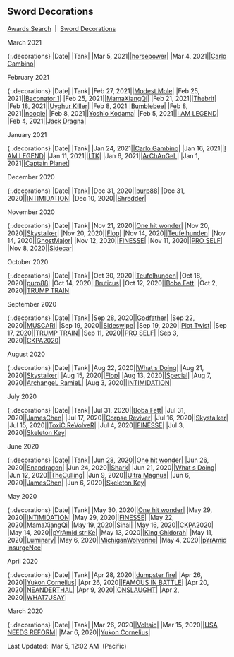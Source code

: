 
## Sword Decorations

<p><a href="https://tankpit-analytics.github.io/awards-search">Awards Search</a>&nbsp;&nbsp;|&nbsp;&nbsp;<a href="https://tankpit-analytics.github.io/latest-sword-decorations">Sword Decorations</a></p>

<span class="decorations_month">March 2021</span>

{:.decorations}
|<span class="decorations_date">Date</span>|<span class="decoration">&nbsp;</span>|<span class="tank_col">Tank</span>|
|Mar 5, 2021|<span class="awards-sprite a3-1"></span>|<a target="_blank" href="https://tankpit.com/tank_profile/?tank_id=79123"><span class="orange">horsepower</span><span class="awards-container"><span class="awards-sprite a0-3"></span><span class="awards-sprite a1-1"></span><span class="awards-sprite a2-1"></span><span class="awards-sprite a3-1"></span></span></a>|
|Mar 4, 2021|<span class="awards-sprite a3-2"></span>|<a target="_blank" href="https://tankpit.com/tank_profile/?tank_id=79089"><span class="orange">Carlo Gambino</span><span class="awards-container"><span class="awards-sprite a0-3"></span><span class="awards-sprite a1-3"></span><span class="awards-sprite a2-2"></span><span class="awards-sprite a3-2"></span><span class="awards-sprite a5-1"></span></span></a>|

<span class="decorations_month">February 2021</span>

{:.decorations}
|<span class="decorations_date">Date</span>|<span class="decoration">&nbsp;</span>|<span class="tank_col">Tank</span>|
|Feb 27, 2021|<span class="awards-sprite a3-1"></span>|<a target="_blank" href="https://tankpit.com/tank_profile/?tank_id=79120"><span class="purple">Modest Mole</span><span class="awards-container"><span class="awards-sprite a0-3"></span><span class="awards-sprite a1-2"></span><span class="awards-sprite a2-1"></span><span class="awards-sprite a3-1"></span><span class="awards-sprite a5-1"></span></span></a>|
|Feb 25, 2021|<span class="awards-sprite a3-1"></span>|<a target="_blank" href="https://tankpit.com/tank_profile/?tank_id=79380"><span class="orange">Baconator 1</span><span class="awards-container"><span class="awards-sprite a0-3"></span><span class="awards-sprite a1-3"></span><span class="awards-sprite a3-1"></span></span></a>|
|Feb 25, 2021|<span class="awards-sprite a3-2"></span>|<a target="_blank" href="https://tankpit.com/tank_profile/?tank_id=68310"><span class="purple">MamaXiangQi</span><span class="awards-container"><span class="awards-sprite a0-3"></span><span class="awards-sprite a1-3"></span><span class="awards-sprite a2-3"></span><span class="awards-sprite a3-2"></span><span class="awards-sprite a5-1"></span><span class="awards-sprite a6-1"></span></span></a>|
|Feb 21, 2021|<span class="awards-sprite a3-1"></span>|<a target="_blank" href="https://tankpit.com/tank_profile/?tank_id=79157"><span class="orange">Thebrit</span><span class="awards-container"><span class="awards-sprite a0-3"></span><span class="awards-sprite a1-3"></span><span class="awards-sprite a2-2"></span><span class="awards-sprite a3-1"></span></span></a>|
|Feb 18, 2021|<span class="awards-sprite a3-1"></span>|<a target="_blank" href="https://tankpit.com/tank_profile/?tank_id=79554"><span class="orange">Uyghur Killer</span><span class="awards-container"><span class="awards-sprite a0-3"></span><span class="awards-sprite a2-1"></span><span class="awards-sprite a3-1"></span><span class="awards-sprite a5-1"></span></span></a>|
|Feb 8, 2021|<span class="awards-sprite a3-2"></span>|<a target="_blank" href="https://tankpit.com/tank_profile/?tank_id=7002"><span class="blue">Bumblebee</span><span class="awards-container"><span class="awards-sprite a0-3"></span><span class="awards-sprite a1-3"></span><span class="awards-sprite a2-3"></span><span class="awards-sprite a3-2"></span><span class="awards-sprite a4-3"></span><span class="awards-sprite a5-2"></span></span></a>|
|Feb 8, 2021|<span class="awards-sprite a3-1"></span>|<a target="_blank" href="https://tankpit.com/tank_profile/?tank_id=1893"><span class="red">noogie</span><span class="awards-container"><span class="awards-sprite a0-3"></span><span class="awards-sprite a1-3"></span><span class="awards-sprite a2-2"></span><span class="awards-sprite a3-1"></span><span class="awards-sprite a5-2"></span></span></a>|
|Feb 8, 2021|<span class="awards-sprite a3-1"></span>|<a target="_blank" href="https://tankpit.com/tank_profile/?tank_id=79156"><span class="orange">Yoshio Kodama</span><span class="awards-container"><span class="awards-sprite a0-3"></span><span class="awards-sprite a2-1"></span><span class="awards-sprite a3-1"></span><span class="awards-sprite a5-3"></span></span></a>|
|Feb 5, 2021|<span class="awards-sprite a3-2"></span>|<a target="_blank" href="https://tankpit.com/tank_profile/?tank_id=79159"><span class="orange">I AM LEGEND</span><span class="awards-container"><span class="awards-sprite a0-3"></span><span class="awards-sprite a1-3"></span><span class="awards-sprite a2-2"></span><span class="awards-sprite a3-2"></span></span></a>|
|Feb 4, 2021|<span class="awards-sprite a3-1"></span>|<a target="_blank" href="https://tankpit.com/tank_profile/?tank_id=79103"><span class="orange">Jack Dragna</span><span class="awards-container"><span class="awards-sprite a0-3"></span><span class="awards-sprite a1-1"></span><span class="awards-sprite a2-2"></span><span class="awards-sprite a3-1"></span><span class="awards-sprite a5-2"></span></span></a>|

<span class="decorations_month">January 2021</span>

{:.decorations}
|<span class="decorations_date">Date</span>|<span class="decoration">&nbsp;</span>|<span class="tank_col">Tank</span>|
|Jan 24, 2021|<span class="awards-sprite a3-1"></span>|<a target="_blank" href="https://tankpit.com/tank_profile/?tank_id=79089"><span class="orange">Carlo Gambino</span><span class="awards-container"><span class="awards-sprite a0-3"></span><span class="awards-sprite a1-3"></span><span class="awards-sprite a2-2"></span><span class="awards-sprite a3-2"></span><span class="awards-sprite a5-1"></span></span></a>|
|Jan 16, 2021|<span class="awards-sprite a3-1"></span>|<a target="_blank" href="https://tankpit.com/tank_profile/?tank_id=79159"><span class="orange">I AM LEGEND</span><span class="awards-container"><span class="awards-sprite a0-3"></span><span class="awards-sprite a1-3"></span><span class="awards-sprite a2-2"></span><span class="awards-sprite a3-2"></span></span></a>|
|Jan 11, 2021|<span class="awards-sprite a3-1"></span>|<a target="_blank" href="https://tankpit.com/tank_profile/?tank_id=45870"><span class="purple">LTK</span><span class="awards-container"><span class="awards-sprite a0-3"></span><span class="awards-sprite a1-2"></span><span class="awards-sprite a2-1"></span><span class="awards-sprite a3-1"></span><span class="awards-sprite a5-3"></span></span></a>|
|Jan 6, 2021|<span class="awards-sprite a3-3"></span>|<a target="_blank" href="https://tankpit.com/tank_profile/?tank_id=2022"><span class="orange">ArChAnGeL</span><span class="awards-container"><span class="awards-sprite a0-3"></span><span class="awards-sprite a1-3"></span><span class="awards-sprite a2-3"></span><span class="awards-sprite a3-3"></span></span></a>|
|Jan 1, 2021|<span class="awards-sprite a3-1"></span>|<a target="_blank" href="https://tankpit.com/tank_profile/?tank_id=70135"><span class="orange">Captain Planet</span><span class="awards-container"><span class="awards-sprite a0-3"></span><span class="awards-sprite a1-2"></span><span class="awards-sprite a2-1"></span><span class="awards-sprite a3-1"></span><span class="awards-sprite a5-1"></span></span></a>|

<span class="decorations_month">December 2020</span>

{:.decorations}
|<span class="decorations_date">Date</span>|<span class="decoration">&nbsp;</span>|<span class="tank_col">Tank</span>|
|Dec 31, 2020|<span class="awards-sprite a3-2"></span>|<a target="_blank" href="https://tankpit.com/tank_profile/?tank_id=33506"><span class="purple">purp88</span><span class="awards-container"><span class="awards-sprite a0-3"></span><span class="awards-sprite a2-1"></span><span class="awards-sprite a3-2"></span><span class="awards-sprite a5-2"></span></span></a>|
|Dec 31, 2020|<span class="awards-sprite a3-3"></span>|<a target="_blank" href="https://tankpit.com/tank_profile/?tank_id=6828"><span class="red">INTIMIDATION</span><span class="awards-container"><span class="awards-sprite a0-3"></span><span class="awards-sprite a1-1"></span><span class="awards-sprite a2-3"></span><span class="awards-sprite a3-3"></span><span class="awards-sprite a4-3"></span><span class="awards-sprite a5-3"></span><span class="awards-sprite a8-1"></span></span></a>|
|Dec 10, 2020|<span class="awards-sprite a3-1"></span>|<a target="_blank" href="https://tankpit.com/tank_profile/?tank_id=70136"><span class="orange">Shredder</span><span class="awards-container"><span class="awards-sprite a0-3"></span><span class="awards-sprite a1-2"></span><span class="awards-sprite a3-1"></span><span class="awards-sprite a5-2"></span></span></a>|

<span class="decorations_month">November 2020</span>

{:.decorations}
|<span class="decorations_date">Date</span>|<span class="decoration">&nbsp;</span>|<span class="tank_col">Tank</span>|
|Nov 21, 2020|<span class="awards-sprite a3-3"></span>|<a target="_blank" href="https://tankpit.com/tank_profile/?tank_id=71596"><span class="orange">One hit wonder</span><span class="awards-container"><span class="awards-sprite a0-3"></span><span class="awards-sprite a1-3"></span><span class="awards-sprite a2-2"></span><span class="awards-sprite a3-3"></span></span></a>|
|Nov 20, 2020|<span class="awards-sprite a3-3"></span>|<a target="_blank" href="https://tankpit.com/tank_profile/?tank_id=72907"><span class="blue">Skystalker</span><span class="awards-container"><span class="awards-sprite a0-3"></span><span class="awards-sprite a1-3"></span><span class="awards-sprite a2-3"></span><span class="awards-sprite a3-3"></span><span class="awards-sprite a5-3"></span></span></a>|
|Nov 20, 2020|<span class="awards-sprite a3-2"></span>|<a target="_blank" href="https://tankpit.com/tank_profile/?tank_id=70151"><span class="red">Flop</span><span class="awards-container"><span class="awards-sprite a0-3"></span><span class="awards-sprite a1-3"></span><span class="awards-sprite a2-1"></span><span class="awards-sprite a3-2"></span><span class="awards-sprite a5-3"></span></span></a>|
|Nov 14, 2020|<span class="awards-sprite a3-2"></span>|<a target="_blank" href="https://tankpit.com/tank_profile/?tank_id=76753"><span class="red">Teufelhunden</span><span class="awards-container"><span class="awards-sprite a0-3"></span><span class="awards-sprite a1-3"></span><span class="awards-sprite a2-3"></span><span class="awards-sprite a3-2"></span><span class="awards-sprite a5-1"></span></span></a>|
|Nov 14, 2020|<span class="awards-sprite a3-1"></span>|<a target="_blank" href="https://tankpit.com/tank_profile/?tank_id=77484"><span class="orange">GhostMajor</span><span class="awards-container"><span class="awards-sprite a0-3"></span><span class="awards-sprite a1-3"></span><span class="awards-sprite a2-3"></span><span class="awards-sprite a3-1"></span><span class="awards-sprite a5-2"></span></span></a>|
|Nov 12, 2020|<span class="awards-sprite a3-3"></span>|<a target="_blank" href="https://tankpit.com/tank_profile/?tank_id=71956"><span class="red">FINESSE</span><span class="awards-container"><span class="awards-sprite a0-3"></span><span class="awards-sprite a1-1"></span><span class="awards-sprite a2-3"></span><span class="awards-sprite a3-3"></span><span class="awards-sprite a4-3"></span><span class="awards-sprite a5-3"></span><span class="awards-sprite a7-1"></span><span class="awards-sprite a8-1"></span></span></a>|
|Nov 11, 2020|<span class="awards-sprite a3-2"></span>|<a target="_blank" href="https://tankpit.com/tank_profile/?tank_id=59102"><span class="orange">PRO SELF</span><span class="awards-container"><span class="awards-sprite a0-3"></span><span class="awards-sprite a1-3"></span><span class="awards-sprite a2-1"></span><span class="awards-sprite a3-2"></span><span class="awards-sprite a5-3"></span></span></a>|
|Nov 8, 2020|<span class="awards-sprite a3-1"></span>|<a target="_blank" href="https://tankpit.com/tank_profile/?tank_id=70107"><span class="red">Sidecar</span><span class="awards-container"><span class="awards-sprite a0-2"></span><span class="awards-sprite a1-1"></span><span class="awards-sprite a2-2"></span><span class="awards-sprite a3-1"></span></span></a>|

<span class="decorations_month">October 2020</span>

{:.decorations}
|<span class="decorations_date">Date</span>|<span class="decoration">&nbsp;</span>|<span class="tank_col">Tank</span>|
|Oct 30, 2020|<span class="awards-sprite a3-1"></span>|<a target="_blank" href="https://tankpit.com/tank_profile/?tank_id=76753"><span class="red">Teufelhunden</span><span class="awards-container"><span class="awards-sprite a0-3"></span><span class="awards-sprite a1-3"></span><span class="awards-sprite a2-3"></span><span class="awards-sprite a3-2"></span><span class="awards-sprite a5-1"></span></span></a>|
|Oct 18, 2020|<span class="awards-sprite a3-1"></span>|<a target="_blank" href="https://tankpit.com/tank_profile/?tank_id=33506"><span class="purple">purp88</span><span class="awards-container"><span class="awards-sprite a0-3"></span><span class="awards-sprite a2-1"></span><span class="awards-sprite a3-2"></span><span class="awards-sprite a5-2"></span></span></a>|
|Oct 14, 2020|<span class="awards-sprite a3-1"></span>|<a target="_blank" href="https://tankpit.com/tank_profile/?tank_id=72619"><span class="blue">Bruticus</span><span class="awards-container"><span class="awards-sprite a0-3"></span><span class="awards-sprite a2-1"></span><span class="awards-sprite a3-1"></span></span></a>|
|Oct 12, 2020|<span class="awards-sprite a3-2"></span>|<a target="_blank" href="https://tankpit.com/tank_profile/?tank_id=74035"><span class="orange">Boba Fett</span><span class="awards-container"><span class="awards-sprite a0-3"></span><span class="awards-sprite a1-3"></span><span class="awards-sprite a2-2"></span><span class="awards-sprite a3-2"></span><span class="awards-sprite a5-2"></span></span></a>|
|Oct 2, 2020|<span class="awards-sprite a3-2"></span>|<a target="_blank" href="https://tankpit.com/tank_profile/?tank_id=76322"><span class="purple">TRUMP TRAIN</span><span class="awards-container"><span class="awards-sprite a0-3"></span><span class="awards-sprite a1-3"></span><span class="awards-sprite a2-1"></span><span class="awards-sprite a3-2"></span><span class="awards-sprite a5-2"></span></span></a>|

<span class="decorations_month">September 2020</span>

{:.decorations}
|<span class="decorations_date">Date</span>|<span class="decoration">&nbsp;</span>|<span class="tank_col">Tank</span>|
|Sep 28, 2020|<span class="awards-sprite a3-1"></span>|<a target="_blank" href="https://tankpit.com/tank_profile/?tank_id=70152"><span class="red">Godfather</span><span class="awards-container"><span class="awards-sprite a0-3"></span><span class="awards-sprite a3-1"></span><span class="awards-sprite a4-3"></span><span class="awards-sprite a5-2"></span><span class="awards-sprite a6-1"></span><span class="awards-sprite a8-1"></span></span></a>|
|Sep 22, 2020|<span class="awards-sprite a3-1"></span>|<a target="_blank" href="https://tankpit.com/tank_profile/?tank_id=3134"><span class="red">MUSCARI</span><span class="awards-container"><span class="awards-sprite a0-3"></span><span class="awards-sprite a1-3"></span><span class="awards-sprite a2-2"></span><span class="awards-sprite a3-1"></span><span class="awards-sprite a5-3"></span><span class="awards-sprite a7-1"></span></span></a>|
|Sep 19, 2020|<span class="awards-sprite a3-1"></span>|<a target="_blank" href="https://tankpit.com/tank_profile/?tank_id=76251"><span class="blue">Sideswipe</span><span class="awards-container"><span class="awards-sprite a0-3"></span><span class="awards-sprite a1-3"></span><span class="awards-sprite a2-1"></span><span class="awards-sprite a3-1"></span><span class="awards-sprite a5-1"></span></span></a>|
|Sep 19, 2020|<span class="awards-sprite a3-1"></span>|<a target="_blank" href="https://tankpit.com/tank_profile/?tank_id=70190"><span class="red">Plot Twist</span><span class="awards-container"><span class="awards-sprite a0-3"></span><span class="awards-sprite a2-1"></span><span class="awards-sprite a3-1"></span><span class="awards-sprite a4-3"></span><span class="awards-sprite a5-3"></span><span class="awards-sprite a6-1"></span><span class="awards-sprite a8-1"></span></span></a>|
|Sep 17, 2020|<span class="awards-sprite a3-1"></span>|<a target="_blank" href="https://tankpit.com/tank_profile/?tank_id=76322"><span class="purple">TRUMP TRAIN</span><span class="awards-container"><span class="awards-sprite a0-3"></span><span class="awards-sprite a1-3"></span><span class="awards-sprite a2-1"></span><span class="awards-sprite a3-2"></span><span class="awards-sprite a5-2"></span></span></a>|
|Sep 11, 2020|<span class="awards-sprite a3-1"></span>|<a target="_blank" href="https://tankpit.com/tank_profile/?tank_id=59102"><span class="orange">PRO SELF</span><span class="awards-container"><span class="awards-sprite a0-3"></span><span class="awards-sprite a1-3"></span><span class="awards-sprite a2-1"></span><span class="awards-sprite a3-2"></span><span class="awards-sprite a5-3"></span></span></a>|
|Sep 3, 2020|<span class="awards-sprite a3-2"></span>|<a target="_blank" href="https://tankpit.com/tank_profile/?tank_id=70478"><span class="red">CKPA2020</span><span class="awards-container"><span class="awards-sprite a0-3"></span><span class="awards-sprite a1-3"></span><span class="awards-sprite a2-2"></span><span class="awards-sprite a3-2"></span><span class="awards-sprite a5-3"></span></span></a>|

<span class="decorations_month">August 2020</span>

{:.decorations}
|<span class="decorations_date">Date</span>|<span class="decoration">&nbsp;</span>|<span class="tank_col">Tank</span>|
|Aug 22, 2020|<span class="awards-sprite a3-2"></span>|<a target="_blank" href="https://tankpit.com/tank_profile/?tank_id=72687"><span class="red">What s Doing</span><span class="awards-container"><span class="awards-sprite a0-3"></span><span class="awards-sprite a1-3"></span><span class="awards-sprite a2-2"></span><span class="awards-sprite a3-2"></span><span class="awards-sprite a5-1"></span></span></a>|
|Aug 21, 2020|<span class="awards-sprite a3-2"></span>|<a target="_blank" href="https://tankpit.com/tank_profile/?tank_id=72907"><span class="blue">Skystalker</span><span class="awards-container"><span class="awards-sprite a0-3"></span><span class="awards-sprite a1-3"></span><span class="awards-sprite a2-3"></span><span class="awards-sprite a3-3"></span><span class="awards-sprite a5-3"></span></span></a>|
|Aug 15, 2020|<span class="awards-sprite a3-1"></span>|<a target="_blank" href="https://tankpit.com/tank_profile/?tank_id=70151"><span class="red">Flop</span><span class="awards-container"><span class="awards-sprite a0-3"></span><span class="awards-sprite a1-3"></span><span class="awards-sprite a2-1"></span><span class="awards-sprite a3-2"></span><span class="awards-sprite a5-3"></span></span></a>|
|Aug 13, 2020|<span class="awards-sprite a3-1"></span>|<a target="_blank" href="https://tankpit.com/tank_profile/?tank_id=72550"><span class="blue">Special</span><span class="awards-container"><span class="awards-sprite a0-3"></span><span class="awards-sprite a1-3"></span><span class="awards-sprite a2-1"></span><span class="awards-sprite a3-1"></span></span></a>|
|Aug 7, 2020|<span class="awards-sprite a3-1"></span>|<a target="_blank" href="https://tankpit.com/tank_profile/?tank_id=64199"><span class="blue">ArchangeL RamieL</span><span class="awards-container"><span class="awards-sprite a0-3"></span><span class="awards-sprite a1-3"></span><span class="awards-sprite a2-3"></span><span class="awards-sprite a3-1"></span><span class="awards-sprite a5-1"></span></span></a>|
|Aug 3, 2020|<span class="awards-sprite a3-2"></span>|<a target="_blank" href="https://tankpit.com/tank_profile/?tank_id=6828"><span class="red">INTIMIDATION</span><span class="awards-container"><span class="awards-sprite a0-3"></span><span class="awards-sprite a1-1"></span><span class="awards-sprite a2-3"></span><span class="awards-sprite a3-3"></span><span class="awards-sprite a4-3"></span><span class="awards-sprite a5-3"></span><span class="awards-sprite a8-1"></span></span></a>|

<span class="decorations_month">July 2020</span>

{:.decorations}
|<span class="decorations_date">Date</span>|<span class="decoration">&nbsp;</span>|<span class="tank_col">Tank</span>|
|Jul 31, 2020|<span class="awards-sprite a3-1"></span>|<a target="_blank" href="https://tankpit.com/tank_profile/?tank_id=74035"><span class="orange">Boba Fett</span><span class="awards-container"><span class="awards-sprite a0-3"></span><span class="awards-sprite a1-3"></span><span class="awards-sprite a2-2"></span><span class="awards-sprite a3-2"></span><span class="awards-sprite a5-2"></span></span></a>|
|Jul 31, 2020|<span class="awards-sprite a3-2"></span>|<a target="_blank" href="https://tankpit.com/tank_profile/?tank_id=72302"><span class="orange">JamesChen</span><span class="awards-container"><span class="awards-sprite a0-3"></span><span class="awards-sprite a1-3"></span><span class="awards-sprite a2-3"></span><span class="awards-sprite a3-2"></span><span class="awards-sprite a5-1"></span></span></a>|
|Jul 17, 2020|<span class="awards-sprite a3-1"></span>|<a target="_blank" href="https://tankpit.com/tank_profile/?tank_id=70106"><span class="red">Corpse Reviver</span><span class="awards-container"><span class="awards-sprite a0-3"></span><span class="awards-sprite a1-2"></span><span class="awards-sprite a2-2"></span><span class="awards-sprite a3-1"></span><span class="awards-sprite a4-3"></span><span class="awards-sprite a5-3"></span><span class="awards-sprite a6-1"></span><span class="awards-sprite a7-1"></span></span></a>|
|Jul 16, 2020|<span class="awards-sprite a3-1"></span>|<a target="_blank" href="https://tankpit.com/tank_profile/?tank_id=72907"><span class="blue">Skystalker</span><span class="awards-container"><span class="awards-sprite a0-3"></span><span class="awards-sprite a1-3"></span><span class="awards-sprite a2-3"></span><span class="awards-sprite a3-3"></span><span class="awards-sprite a5-3"></span></span></a>|
|Jul 15, 2020|<span class="awards-sprite a3-1"></span>|<a target="_blank" href="https://tankpit.com/tank_profile/?tank_id=72488"><span class="blue">ToxiC ReVolveR</span><span class="awards-container"><span class="awards-sprite a0-3"></span><span class="awards-sprite a1-2"></span><span class="awards-sprite a2-1"></span><span class="awards-sprite a3-1"></span><span class="awards-sprite a4-3"></span><span class="awards-sprite a5-3"></span></span></a>|
|Jul 4, 2020|<span class="awards-sprite a3-2"></span>|<a target="_blank" href="https://tankpit.com/tank_profile/?tank_id=71956"><span class="red">FINESSE</span><span class="awards-container"><span class="awards-sprite a0-3"></span><span class="awards-sprite a1-1"></span><span class="awards-sprite a2-3"></span><span class="awards-sprite a3-3"></span><span class="awards-sprite a4-3"></span><span class="awards-sprite a5-3"></span><span class="awards-sprite a7-1"></span><span class="awards-sprite a8-1"></span></span></a>|
|Jul 3, 2020|<span class="awards-sprite a3-2"></span>|<a target="_blank" href="https://tankpit.com/tank_profile/?tank_id=70378"><span class="purple">Skeleton Key</span><span class="awards-container"><span class="awards-sprite a0-3"></span><span class="awards-sprite a1-1"></span><span class="awards-sprite a2-2"></span><span class="awards-sprite a3-2"></span><span class="awards-sprite a4-3"></span><span class="awards-sprite a5-3"></span><span class="awards-sprite a6-1"></span><span class="awards-sprite a7-1"></span></span></a>|

<span class="decorations_month">June 2020</span>

{:.decorations}
|<span class="decorations_date">Date</span>|<span class="decoration">&nbsp;</span>|<span class="tank_col">Tank</span>|
|Jun 28, 2020|<span class="awards-sprite a3-2"></span>|<a target="_blank" href="https://tankpit.com/tank_profile/?tank_id=71596"><span class="orange">One hit wonder</span><span class="awards-container"><span class="awards-sprite a0-3"></span><span class="awards-sprite a1-3"></span><span class="awards-sprite a2-2"></span><span class="awards-sprite a3-3"></span></span></a>|
|Jun 26, 2020|<span class="awards-sprite a3-1"></span>|<a target="_blank" href="https://tankpit.com/tank_profile/?tank_id=22351"><span class="blue">Snapdragon</span><span class="awards-container"><span class="awards-sprite a0-3"></span><span class="awards-sprite a1-1"></span><span class="awards-sprite a2-2"></span><span class="awards-sprite a3-1"></span><span class="awards-sprite a5-2"></span></span></a>|
|Jun 24, 2020|<span class="awards-sprite a3-1"></span>|<a target="_blank" href="https://tankpit.com/tank_profile/?tank_id=27445"><span class="orange">Shark</span><span class="awards-container"><span class="awards-sprite a0-3"></span><span class="awards-sprite a1-3"></span><span class="awards-sprite a2-3"></span><span class="awards-sprite a3-1"></span></span></a>|
|Jun 21, 2020|<span class="awards-sprite a3-1"></span>|<a target="_blank" href="https://tankpit.com/tank_profile/?tank_id=72687"><span class="red">What s Doing</span><span class="awards-container"><span class="awards-sprite a0-3"></span><span class="awards-sprite a1-3"></span><span class="awards-sprite a2-2"></span><span class="awards-sprite a3-2"></span><span class="awards-sprite a5-1"></span></span></a>|
|Jun 12, 2020|<span class="awards-sprite a3-1"></span>|<a target="_blank" href="https://tankpit.com/tank_profile/?tank_id=24468"><span class="orange">TheCulling</span><span class="awards-container"><span class="awards-sprite a0-3"></span><span class="awards-sprite a1-2"></span><span class="awards-sprite a2-2"></span><span class="awards-sprite a3-1"></span></span></a>|
|Jun 9, 2020|<span class="awards-sprite a3-1"></span>|<a target="_blank" href="https://tankpit.com/tank_profile/?tank_id=8494"><span class="blue">Ultra Magnus</span><span class="awards-container"><span class="awards-sprite a0-3"></span><span class="awards-sprite a2-2"></span><span class="awards-sprite a3-1"></span><span class="awards-sprite a5-2"></span></span></a>|
|Jun 6, 2020|<span class="awards-sprite a3-1"></span>|<a target="_blank" href="https://tankpit.com/tank_profile/?tank_id=72302"><span class="orange">JamesChen</span><span class="awards-container"><span class="awards-sprite a0-3"></span><span class="awards-sprite a1-3"></span><span class="awards-sprite a2-3"></span><span class="awards-sprite a3-2"></span><span class="awards-sprite a5-1"></span></span></a>|
|Jun 6, 2020|<span class="awards-sprite a3-1"></span>|<a target="_blank" href="https://tankpit.com/tank_profile/?tank_id=70378"><span class="purple">Skeleton Key</span><span class="awards-container"><span class="awards-sprite a0-3"></span><span class="awards-sprite a1-1"></span><span class="awards-sprite a2-2"></span><span class="awards-sprite a3-2"></span><span class="awards-sprite a4-3"></span><span class="awards-sprite a5-3"></span><span class="awards-sprite a6-1"></span><span class="awards-sprite a7-1"></span></span></a>|

<span class="decorations_month">May 2020</span>

{:.decorations}
|<span class="decorations_date">Date</span>|<span class="decoration">&nbsp;</span>|<span class="tank_col">Tank</span>|
|May 30, 2020|<span class="awards-sprite a3-1"></span>|<a target="_blank" href="https://tankpit.com/tank_profile/?tank_id=71596"><span class="orange">One hit wonder</span><span class="awards-container"><span class="awards-sprite a0-3"></span><span class="awards-sprite a1-3"></span><span class="awards-sprite a2-2"></span><span class="awards-sprite a3-3"></span></span></a>|
|May 29, 2020|<span class="awards-sprite a3-1"></span>|<a target="_blank" href="https://tankpit.com/tank_profile/?tank_id=6828"><span class="red">INTIMIDATION</span><span class="awards-container"><span class="awards-sprite a0-3"></span><span class="awards-sprite a1-1"></span><span class="awards-sprite a2-3"></span><span class="awards-sprite a3-3"></span><span class="awards-sprite a4-3"></span><span class="awards-sprite a5-3"></span><span class="awards-sprite a8-1"></span></span></a>|
|May 29, 2020|<span class="awards-sprite a3-1"></span>|<a target="_blank" href="https://tankpit.com/tank_profile/?tank_id=71956"><span class="red">FINESSE</span><span class="awards-container"><span class="awards-sprite a0-3"></span><span class="awards-sprite a1-1"></span><span class="awards-sprite a2-3"></span><span class="awards-sprite a3-3"></span><span class="awards-sprite a4-3"></span><span class="awards-sprite a5-3"></span><span class="awards-sprite a7-1"></span><span class="awards-sprite a8-1"></span></span></a>|
|May 22, 2020|<span class="awards-sprite a3-1"></span>|<a target="_blank" href="https://tankpit.com/tank_profile/?tank_id=68310"><span class="purple">MamaXiangQi</span><span class="awards-container"><span class="awards-sprite a0-3"></span><span class="awards-sprite a1-3"></span><span class="awards-sprite a2-3"></span><span class="awards-sprite a3-2"></span><span class="awards-sprite a5-1"></span><span class="awards-sprite a6-1"></span></span></a>|
|May 19, 2020|<span class="awards-sprite a3-1"></span>|<a target="_blank" href="https://tankpit.com/tank_profile/?tank_id=73113"><span class="orange">Sinai</span><span class="awards-container"><span class="awards-sprite a0-3"></span><span class="awards-sprite a1-3"></span><span class="awards-sprite a2-3"></span><span class="awards-sprite a3-1"></span></span></a>|
|May 16, 2020|<span class="awards-sprite a3-1"></span>|<a target="_blank" href="https://tankpit.com/tank_profile/?tank_id=70478"><span class="red">CKPA2020</span><span class="awards-container"><span class="awards-sprite a0-3"></span><span class="awards-sprite a1-3"></span><span class="awards-sprite a2-2"></span><span class="awards-sprite a3-2"></span><span class="awards-sprite a5-3"></span></span></a>|
|May 14, 2020|<span class="awards-sprite a3-1"></span>|<a target="_blank" href="https://tankpit.com/tank_profile/?tank_id=70181"><span class="orange">pYrAmid striKe</span><span class="awards-container"><span class="awards-sprite a0-3"></span><span class="awards-sprite a1-2"></span><span class="awards-sprite a2-2"></span><span class="awards-sprite a3-1"></span><span class="awards-sprite a5-2"></span></span></a>|
|May 13, 2020|<span class="awards-sprite a3-2"></span>|<a target="_blank" href="https://tankpit.com/tank_profile/?tank_id=59156"><span class="orange">King Ghidorah</span><span class="awards-container"><span class="awards-sprite a0-3"></span><span class="awards-sprite a1-3"></span><span class="awards-sprite a2-2"></span><span class="awards-sprite a3-2"></span><span class="awards-sprite a4-3"></span><span class="awards-sprite a5-2"></span><span class="awards-sprite a8-1"></span></span></a>|
|May 11, 2020|<span class="awards-sprite a3-2"></span>|<a target="_blank" href="https://tankpit.com/tank_profile/?tank_id=33699"><span class="purple">Luminary</span><span class="awards-container"><span class="awards-sprite a0-3"></span><span class="awards-sprite a1-3"></span><span class="awards-sprite a2-3"></span><span class="awards-sprite a3-2"></span><span class="awards-sprite a5-2"></span></span></a>|
|May 6, 2020|<span class="awards-sprite a3-1"></span>|<a target="_blank" href="https://tankpit.com/tank_profile/?tank_id=8232"><span class="blue">MichiganWolverine</span><span class="awards-container"><span class="awards-sprite a0-2"></span><span class="awards-sprite a1-2"></span><span class="awards-sprite a2-1"></span><span class="awards-sprite a3-1"></span></span></a>|
|May 4, 2020|<span class="awards-sprite a3-1"></span>|<a target="_blank" href="https://tankpit.com/tank_profile/?tank_id=70171"><span class="orange">pYrAmid insurgeNce</span><span class="awards-container"><span class="awards-sprite a0-3"></span><span class="awards-sprite a2-2"></span><span class="awards-sprite a3-1"></span><span class="awards-sprite a5-3"></span></span></a>|

<span class="decorations_month">April 2020</span>

{:.decorations}
|<span class="decorations_date">Date</span>|<span class="decoration">&nbsp;</span>|<span class="tank_col">Tank</span>|
|Apr 28, 2020|<span class="awards-sprite a3-1"></span>|<a target="_blank" href="https://tankpit.com/tank_profile/?tank_id=64570"><span class="purple">dumpster fire</span><span class="awards-container"><span class="awards-sprite a0-3"></span><span class="awards-sprite a3-1"></span><span class="awards-sprite a4-3"></span><span class="awards-sprite a5-1"></span><span class="awards-sprite a7-1"></span></span></a>|
|Apr 26, 2020|<span class="awards-sprite a3-2"></span>|<a target="_blank" href="https://tankpit.com/tank_profile/?tank_id=70191"><span class="blue">Yukon Cornelius</span><span class="awards-container"><span class="awards-sprite a0-3"></span><span class="awards-sprite a1-3"></span><span class="awards-sprite a2-3"></span><span class="awards-sprite a3-2"></span></span></a>|
|Apr 26, 2020|<span class="awards-sprite a3-1"></span>|<a target="_blank" href="https://tankpit.com/tank_profile/?tank_id=60638"><span class="purple">FAMOUS IN BATTLE</span><span class="awards-container"><span class="awards-sprite a0-3"></span><span class="awards-sprite a1-2"></span><span class="awards-sprite a2-1"></span><span class="awards-sprite a3-1"></span><span class="awards-sprite a5-3"></span></span></a>|
|Apr 20, 2020|<span class="awards-sprite a3-1"></span>|<a target="_blank" href="https://tankpit.com/tank_profile/?tank_id=70441"><span class="red">NEANDERTHAL</span><span class="awards-container"><span class="awards-sprite a0-3"></span><span class="awards-sprite a1-3"></span><span class="awards-sprite a2-1"></span><span class="awards-sprite a3-1"></span><span class="awards-sprite a4-3"></span><span class="awards-sprite a5-3"></span></span></a>|
|Apr 9, 2020|<span class="awards-sprite a3-2"></span>|<a target="_blank" href="https://tankpit.com/tank_profile/?tank_id=71827"><span class="purple">ONSLAUGHT</span><span class="awards-container"><span class="awards-sprite a0-3"></span><span class="awards-sprite a2-1"></span><span class="awards-sprite a3-2"></span><span class="awards-sprite a5-2"></span></span></a>|
|Apr 2, 2020|<span class="awards-sprite a3-1"></span>|<a target="_blank" href="https://tankpit.com/tank_profile/?tank_id=62270"><span class="blue">WHAT7USAY</span><span class="awards-container"><span class="awards-sprite a0-3"></span><span class="awards-sprite a1-3"></span><span class="awards-sprite a2-1"></span><span class="awards-sprite a3-1"></span></span></a>|

<span class="decorations_month">March 2020</span>

{:.decorations}
|<span class="decorations_date">Date</span>|<span class="decoration">&nbsp;</span>|<span class="tank_col">Tank</span>|
|Mar 26, 2020|<span class="awards-sprite a3-3"></span>|<a target="_blank" href="https://tankpit.com/tank_profile/?tank_id=70273"><span class="blue">Voltaic</span><span class="awards-container"><span class="awards-sprite a0-3"></span><span class="awards-sprite a1-3"></span><span class="awards-sprite a3-3"></span><span class="awards-sprite a4-3"></span></span></a>|
|Mar 15, 2020|<span class="awards-sprite a3-3"></span>|<a target="_blank" href="https://tankpit.com/tank_profile/?tank_id=2412"><span class="red">USA NEEDS REFORM</span><span class="awards-container"><span class="awards-sprite a0-3"></span><span class="awards-sprite a1-3"></span><span class="awards-sprite a2-3"></span><span class="awards-sprite a3-3"></span><span class="awards-sprite a5-2"></span></span></a>|
|Mar 6, 2020|<span class="awards-sprite a3-1"></span>|<a target="_blank" href="https://tankpit.com/tank_profile/?tank_id=70191"><span class="blue">Yukon Cornelius</span><span class="awards-container"><span class="awards-sprite a0-3"></span><span class="awards-sprite a1-3"></span><span class="awards-sprite a2-3"></span><span class="awards-sprite a3-2"></span></span></a>|



<p class="last_updated"><span class="last_updated">Last Updated:&nbsp;&nbsp;Mar 5, 12:02 AM&nbsp;&nbsp;(Pacific)</span></p>

